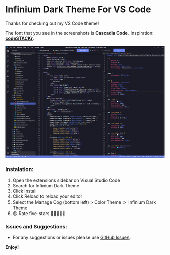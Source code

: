 # **Infinium Dark Theme For VS Code**

Thanks for checking out my VS Code theme!

The font that you see in the screenshots is **Cascadia Code**. 
Inspiration: **[codeSTACKr](https://www.youtube.com/watch?v=QCqWzb-9Sy8&t=267s)**.

![GitHub Logo](images/ss/ss.png)
### **Instalation:**
1. Open the extensions sidebar on Visual Studio Code
1. Search for Infinium Dark Theme
1. Click Install
1. Click Reload to reload your editor
1. Select the Manage Cog (bottom left) > Color Theme ＞ Infinium Dark Theme
1. 😃 Rate five-stars 🌟🌟🌟🌟🌟
<!-- * [Markdown Syntax Reference](https://help.github.com/articles/markdown-basics/) -->

### **Issues and Suggestions:**
* For any suggestions or issues please use [GitHub Issues](https://github.com/weezzy44/Infinium-Dark-Theme-VSCODE/issues).

**Enjoy!**
